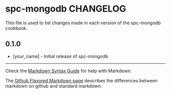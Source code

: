 spc-mongodb CHANGELOG
=====================

This file is used to list changes made in each version of the spc-mongodb cookbook.

0.1.0
-----
- [your_name] - Initial release of spc-mongodb

- - -
Check the [Markdown Syntax Guide](http://daringfireball.net/projects/markdown/syntax) for help with Markdown.

The [Github Flavored Markdown page](http://github.github.com/github-flavored-markdown/) describes the differences between markdown on github and standard markdown.
